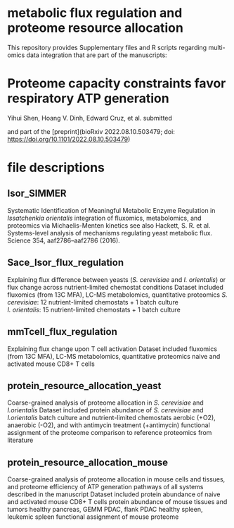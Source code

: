 # metabolic flux regulation and proteome resource allocation
This repository provides Supplementary files and R scripts regarding multi-omics data integration that are part of the manuscripts:
# Proteome capacity constraints favor respiratory ATP generation

Yihui Shen, Hoang V. Dinh, Edward Cruz, et al. submitted

and part of the [preprint](bioRxiv 2022.08.10.503479; doi: https://doi.org/10.1101/2022.08.10.503479)

# file descriptions
## Isor_SIMMER
Systematic Identification of Meaningful Metabolic Enzyme Regulation in _Issatchenkia orientalis_
integration of fluxomics, metabolomics, and proteomics via Michaelis-Menten kinetics
see also Hackett, S. R. et al. Systems-level analysis of mechanisms regulating yeast metabolic flux. Science 354, aaf2786–aaf2786 (2016).

## Sace_Isor_flux_regulation
Explaining flux difference between yeasts (_S. cerevisiae_ and _I. orientalis_) or flux change across nutrient-limited chemostat conditions
Dataset included
  fluxomics (from 13C MFA), LC-MS metabolomics, quantitative proteomics
  _S. cerevisiae_: 12 nutrient-limited chemostats + 1 batch culture  
  _I. orientalis_: 15 nutrient-limited chemostats + 1 batch culture
    
## mmTcell_flux_regulation
Explaining flux change upon T cell activation
Dataset included
  fluxomics (from 13C MFA), LC-MS metabolomics, quantitative proteomics
  naive and activated mouse CD8+ T cells

## protein_resource_allocation_yeast
Coarse-grained analysis of proteome allocation in _S. cerevisiae_ and _I.orientalis_
Dataset included
  protein abundance of _S. cerevisiae_ and _I.orientalis_
    batch culture and nutrient-limited chemostats
    aerobic (+O2), anaerobic (-O2), and with antimycin treatment (+antimycin)
  functional assignment of the proteome
  comparison to reference proteomics from literature

## protein_resource_allocation_mouse
Coarse-grained analysis of proteome allocation in mouse cells and tissues, and proteome efficiency of ATP generation pathways of all systems described in the manuscript
Dataset included
  protein abundance of naive and activated mouse CD8+ T cells
  protein abundance of mouse tissues and tumors
    healthy pancreas, GEMM PDAC, flank PDAC
    healthy spleen, leukemic spleen
  functional assignment of mouse proteome
